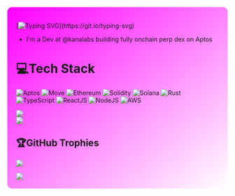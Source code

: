 <div style="background: linear-gradient(to bottom right, #ff00ff, #ffffff); padding: 20px; border-radius: 10px;">

[![Typing SVG](https://readme-typing-svg.demolab.com?font=Fira+Code&pause=1000&color=ed4596&width=435&lines=Hello%2C+I'm+Anto!)](https://git.io/typing-svg)


- I'm a Dev at @kanalabs building fully onchain perp dex on Aptos

# 💻Tech Stack
![Aptos](https://img.shields.io/badge/Aptos-000000?style=for-the-badge&logo=aptos&logoColor=white)
![Move](https://img.shields.io/badge/Move-860ac9?style=for-the-badge&logo=move&logoColor=white)
![Ethereum](https://img.shields.io/badge/ethereum-%FFFFFF?style=for-the-badge&logo=ethereum&logoColor=white&bgColor=grey)
![Solidity](https://img.shields.io/badge/Solidity-%23363636.svg?style=for-the-badge&logo=solidity&logoColor=white)
![Solana](https://img.shields.io/badge/Solana-3C3C3D?style=for-the-badge&logo=solana&logoColor=white)
![Rust](https://img.shields.io/badge/Rust-000000?style=for-the-badge&logo=rust&logoColor=white)
![TypeScript](https://img.shields.io/badge/TypeScript-007ACC?style=for-the-badge&logo=typescript&logoColor=white)
![ReactJS](https://img.shields.io/badge/ReactJs-61DBFB.svg?style=for-the-badge&logo=react&logoColor=blue)
![NodeJS](https://img.shields.io/badge/NodeJS-%61DAFB.svg?style=for-the-badge&logo=nodedotjs&logoColor=white)
![AWS](https://img.shields.io/badge/Amazon_AWS-232F3E?style=for-the-badge&logo=amazon-aws&logoColor=white)

![](https://github-readme-streak-stats.herokuapp.com/?user=0xAnto&theme=radical&hide_border=false)<br/>
![](https://github-readme-stats.vercel.app/api/top-langs/?username=0xAnto&theme=radical&hide_border=false&include_all_commits=true&count_private=true&)<br/>

## 🏆GitHub Trophies
![](https://github-profile-trophy.vercel.app/?username=0xAnto&theme=radical&no-frame=false&no-bg=false&margin-w=8&layout=compact)

<a href="https://github.com/Meghna-DAS/github-profile-views-counter">
    <img src="https://komarev.com/ghpvc/?username=0xAnto">
</a>
</div>
